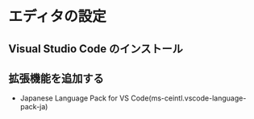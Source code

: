 # エディタの設定

## Visual Studio Code のインストール

## 拡張機能を追加する

- Japanese Language Pack for VS Code(ms-ceintl.vscode-language-pack-ja)

